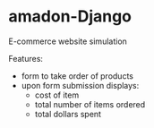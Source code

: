 # amadon-Django
E-commerce website simulation 

Features: 
- form to take order of products
- upon form submission displays:
  - cost of item
  - total number of items ordered
  - total dollars spent
